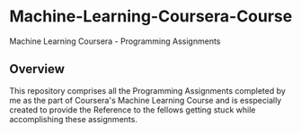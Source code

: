 # Machine-Learning-Coursera-Course
Machine Learning Coursera - Programming Assignments

## Overview
This repository comprises all the Programming Assignments completed by me as the part of Coursera's Machine Learning Course and is esspecially created to provide the Reference to the fellows getting stuck while accomplishing these assignments.
